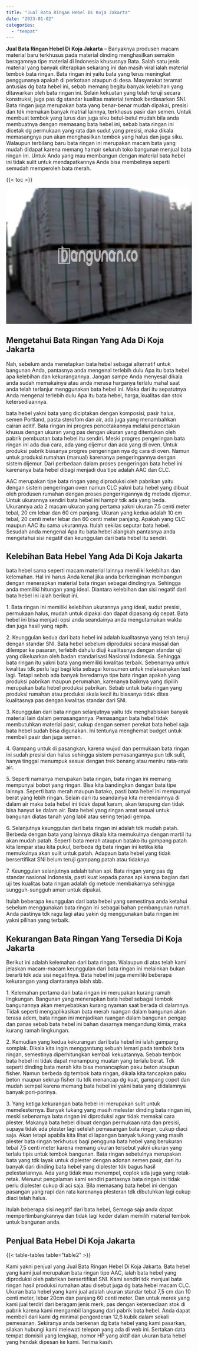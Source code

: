```yaml
---
title: "Jual Bata Ringan Hebel Di Koja Jakarta"
date: "2023-01-02"
categories: 
  - "tempat"
---
```


**Jual Bata Ringan Hebel Di Koja Jakarta** – Banyaknya produsen macam material baru terkhusus pada material dinding menghasilkan semakin beragamnya tipe material di Indonesia khususnya Bata. Salah satu jenis material yang banyak diterapkan sekarang ini dan masih viral ialah material tembok bata ringan. Bata ringan ini yaitu bata yang terus meningkat penggunanya apakah di perkotaan ataupun di desa. Masyarakat teramat antusias dg bata hebel ini, sebab memang begitu banyak kelebihan yang ditawarkan oleh bata ringan ini. Selain kekuatan yang telah teruji secara konstruksi, juga pas dg standar kualitas material tembok berdasarkan SNI. Bata ringan juga merupakan bata yang benar-benar mudah dipakai, presisi dan tdk memakan banyak matrial lainnya, terkhusus pasir dan semen. Untuk membuat tembok yang lurus dan juga siku betul-betul mudah bila anda membuatnya dengan memasang bata hebel ini, sebab bata ringan ini dicetak dg permukaan yang rata dan sudut yang presisi, maka dikala memasangnya pun akan menghasilkan tembok yang halus dan juga siku. Walaupun terbilang baru bata ringan ini merupakan macam bata yang mudah didapat karena memang hampir seluruh toko bangunan menjual bata ringan ini. Untuk Anda yang mau membangun dengan material bata hebel ini tidak sulit untuk mendapatkannya Anda bisa membelinya seperti semudah memperoleh bata merah.

{{< toc >}}

![Jual Bata Ringan Hebel Di Koja Jakarta](/images/jual-hebel-murah-17.png)

## Mengetahui Bata Ringan Yang Ada Di Koja Jakarta

Nah, sebelum anda menetapkan bata hebel sebagai alternatif untuk bangunan Anda, pantasnya anda mengenal terlebih dulu Apa itu bata hebel apa kelebihan dan kekurangannya. Jangan sampe Anda menyesal dikala anda sudah memakainya atau anda merasa harganya terlalu mahal saat anda telah terlanjur menggunakan bata hebel ini. Maka dari itu sepatutnya Anda mengenal terlebih dulu Apa itu bata hebel, harga, kualitas dan stok ketersediaannya.

bata hebel yakni bata yang diciptakan dengan komposisi; pasir halus, semen Portland, pasta sterofom dan air, ada juga yang menambahkan cairan aditif. Bata ringan ini progres pencetakannya melalui pencetakan khusus dengan ukuran yang pas dengan ukuran yang ditentukan oleh pabrik pembuatan bata hebel itu sendiri. Meski progres pengeringan bata ringan ini ada dua cara, ada yang dijemur dan ada yang di oven. Untuk produksi pabrik biasanya progres pengeringan nya dg cara di oven. Namun untuk produksi rumahan (manual) karenanya pengeringannya dengan sistem dijemur. Dari perbedaan dalam proses pengeringan bata hebel ini karenanya bata hebel dibagi menjadi dua tipe adalah AAC dan CLC.

AAC merupakan tipe bata ringan yang diproduksi oleh pabrikan yaitu dengan sistem pengeringan oven namun CLC yakni bata hebel yang dibuat oleh produsen rumahan dengan proses pengeringannya dg metode dijemur. Untuk ukurannya sendiri bata hebel ini hampir tdk ada yang beda. Ukurannya ada 2 macam ukuran yang pertama yakni ukuran 7.5 centi meter tebal, 20 cm lebar dan 60 cm panjang. Ukuran yang kedua adalah 10 cm tebal, 20 centi meter lebar dan 60 centi meter panjang. Apakah yang CLC maupun AAC itu sama ukurannya. Itulah sekilas seputar bata hebel. Sesudah anda mengenal Apa itu bata hebel alangkah pantasnya anda mengetahui sisi negatif dan keunggulan dari bata hebel itu sendiri.

## Kelebihan Bata Hebel Yang Ada Di Koja Jakarta

bata hebel sama seperti macam material lainnya memiliki kelebihan dan kelemahan. Hal ini harus Anda kenal jika anda berkeinginan membangun dengan menerapkan material bata ringan sebagai dindingnya. Sehingga anda memiliki hitungan yang ideal. Diantara kelebihan dan sisi negatif dari bata hebel ini ialah berikut ini.

1\. Bata ringan ini memiliki kelebihan ukurannya yang ideal, sudut presisi, permukaan halus, mudah untuk dipakai dan dapat dipasang dg cepat. Bata hebel ini bisa menjadi opsi anda seandainya anda mengutamakan waktu dan juga hasil yang rapih.

2\. Keunggulan kedua dari bata hebel ini adalah kualitasnya yang telah teruji dengan standar SNI. Bata hebel sebelum diproduksi secara massal dan dilempar ke pasaran, terlebih dahulu diuji kualitasnya dengan standar uji yang dikeluarkan oleh badan standarisasi Nasional Indonesia. Sehingga bata ringan itu yakni bata yang memiliki kwalitas terbaik. Sebenarnya untuk kwalitas tdk perlu lagi bagi kita sebagai konsumen untuk melaksanakan test lagi. Tetapi sebab ada banyak beredarnya tipe bata ringan apakah yang produksi pabrikan maupun perumahan, karenanya baiknya yang dipilih merupakan bata hebel produksi pabrikan. Sebab untuk bata ringan yang produksi rumahan atau produksi skala kecil itu biasanya tidak dites kualitasnya pas dengan kwalitas standar dari SNI.

3\. Keunggulan dari bata ringan selanjutnya yaitu tdk menghabiskan banyak material lain dalam pemasangannya. Pemasangan bata hebel tidak membutuhkan material pasir, cukup dengan semen perekat bata hebel saja bata hebel sudah bisa digunakan. Ini tentunya menghemat budget untuk membeli pasir dan juga semen.

4\. Gampang untuk di pasangkan, karena wujud dan permukaan bata ringan ini sudah presisi dan halus sehingga sistem pemasangannya pun tdk sulit, hanya tinggal menumpuk sesuai dengan trek benang atau meniru rata-rata air.

5\. Seperti namanya merupakan bata ringan, bata ringan ini memang mempunyai bobot yang ringan. Bisa kita bandingkan dengan bata tipe lainnya. Seperti bata merah maupun batako, pasti bata hebel ini mempunyai berat yang lebih ringan. Selain dari itu seandainya kita merendamnya di dalam air maka bata hebel ini tidak dapat karam, akan terapung dan tidak bisa hanyut ke dalam air. Bata hebel yang ringan amat sesuai untuk bangunan diatas tanah yang labil atau sering terjadi gempa.

6\. Selanjutnya keunggulan dari bata ringan ini adalah tdk mudah patah. Berbeda dengan bata yang lainnya dikala kita memukulnya dengan martil itu akan mudah patah. Seperti bata merah ataupun batako itu gampang patah kita lempar atau kita pukul, berbeda dg bata ringan ini ketika kita memukulnya akan sulit untuk patah. Adapaun bata hebel yang tidak bersertifikat SNI belum teruji gampang patah atau tidaknya.

7\. Keunggulan selanjutnya adalah tahan api. Bata ringan yang pas dg standar nasional Indonesia, pasti kuat kepada panas api karena bagian dari uji tes kualitas bata ringan adalah dg metode membakarnya sehingga sungguh-sungguh aman untuk dipakai.

Itulah beberapa keunggulan dari bata hebel yang semestinya anda ketahui sebelum menggunakan bata ringan ini sebagai bahan pembangunan rumah. Anda pastinya tdk ragu lagi atau yakin dg menggunakan bata ringan ini yakni pilihan yang terbaik.

## Kekurangan Bata Ringan Yang Tersedia Di Koja Jakarta

Berikut ini adalah kelemahan dari bata ringan. Walaupun di atas telah kami jelaskan macam-macam keunggulan dari bata ringan ini melainkan bukan berarti tdk ada sisi negatifnya. Bata hebel ini juga memiliki beberapa kekurangan yang diantaranya ialah sbb.

1\. Kelemahan pertama dari bata ringan ini merupakan kurang ramah lingkungan. Bangunan yang menerapkan bata hebel sebagai tembok bangunannya akan menyebabkan kurang nyaman saat berada di dalamnya. Tidak seperti mengaplikasikan bata merah ruangan dalam bangunan akan terasa adem, bata ringan ini menjadikan ruangan dalam bangunan pengap dan panas sebab bata hebel ini bahan dasarnya mengandung kimia, maka kurang ramah lingkungan.

2\. Kemudian yang kedua kekurangan dari bata hebel ini ialah gampang somplak. Dikala kita ingin menggantung sebuah lemari pada tembok bata ringan, semestinya diperhitungkan kembali kekuatannya. Sebab tembok bata hebel ini tidak dapat menampung muatan yang terlalu berat. Tdk seperti dinding bata merah kita bisa menancapkan paku beton ataupun fisher. Namun berbeda dg tembok bata ringan, dikala kita tancapkan paku beton maupun sekrup fisher itu tdk menancap dg kuat, gampang copot dan mudah sempal karena memang bata hebel ini yakni bata yang didalamnya banyak pori-porinya.

3\. Yang ketiga kekurangan bata hebel ini merupakan sulit untuk memelesternya. Banyak tukang yang masih melester dinding bata ringan ini, meski sebenarnya bata ringan ini diproduksi agar tidak memakai cara plester. Makanya bata hebel dibuat dengan permukaan rata dan presisi, supaya tidak ada plester lagi setelah pemasangan bata ringan, cukup diaci saja. Akan tetapi apabila kita lihat di lapangan banyak tukang yang masih plester bata ringan terkhusus bagi pengguna bata hebel yang berukuran tebal 7,5 centi meter karena memang ukuran tersebut yakni ukuran yang terlalu tipis untuk tembok bangunan. Bata ringan sebetulnya merupakan bata yang tdk layak untuk diplester dengan adonan semen pasir, dari itu banyak dari dinding bata hebel yang diplester tdk bagus hasil pelestariannya. Ada yang tidak mau menempel, coplok ada juga yang retak-retak. Menurut pengalaman kami sendiri pantasnya bata ringan ini tidak perlu diplester cukup di aci saja. Bila memasang bata hebel ini dengan pasangan yang rapi dan rata karenanya plesteran tdk dibutuhkan lagi cukup diaci telah halus.

Itulah beberapa sisi negatif dari bata hebel, Semoga saja anda dapat mempertimbangkannya dan tidak lagi keder dalam memilih material tembok untuk bangunan anda.

## Penjual Bata Hebel Di Koja Jakarta

{{< table-tables table="table2" >}}

Kami yakni penjual yang Jual Bata Ringan Hebel Di Koja Jakarta. Bata hebel yang kami jual merupakan bata ringan tipe AAC, ialah bata hebel yang diproduksi oleh pabrikan bersertifikat SNI. Kami sendiri tdk menjual bata ringan hasil produksi rumahan atau disebut juga dg bata hebel macam CLC. Ukuran bata hebel yang kami jual adalah ukuran standar tebal 7,5 cm dan 10 centi meter, lebar 20cm dan panjang 60 centi meter. Dan untuk merek yang kami jual terdiri dari beragam jenis merk, pas dengan ketersediaan stok di pabrik karena kami mengambil langsung dari pabrik bata hebel. Anda dapat membeli dari kami dg minimal pengorderan 12,6 kubik dalam sekali pemesanan. Sekiranya anda berkenan dg bata hebel yang kami pasarkan, silakan hubungi kami melewati telepon yang ada di web ini. Sertakan data tempat domisili yang lengkap, nomor HP yang aktif dan ukuran bata hebel yang hendak dipesan ke kami. Terima kasih.
